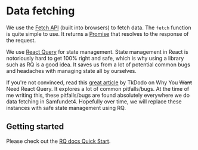 # Data fetching

We use the [Fetch API](https://developer.mozilla.org/en-US/docs/Web/API/Fetch_API) (built into browsers) to fetch data.
The `fetch` function is quite simple to use. It returns
a [Promise](https://developer.mozilla.org/en-US/docs/Web/JavaScript/Reference/Global_Objects/Promise) that resolves to
the response of the request.

We use [React Query](https://tanstack.com/query/v3) for state management. State management in React is notoriously hard
to get 100% right and safe, which is why using a library such as RQ is a good idea. It saves us from a lot of potential
common bugs and headaches with managing state all by ourselves.

If you're not convinced, read this [great article](https://tkdodo.eu/blog/why-you-want-react-query) by TkDodo on Why You
~~Want~~ Need React Query. It explores a lot of common pitfalls/bugs. At the time of me writing this, these
pitfalls/bugs are found absolutely everywhere we do data fetching in Samfundet4. Hopefully over time, we will replace
these instances with safe state management using RQ.

## Getting started

Please check out the [RQ docs Quick Start](https://tanstack.com/query/latest/docs/framework/react/quick-start).
